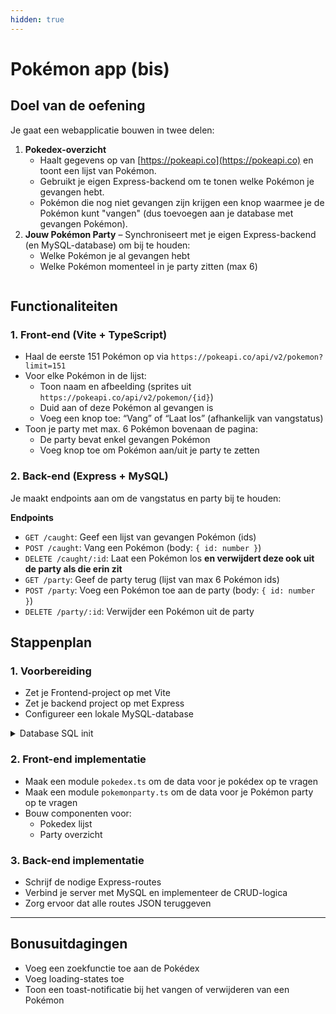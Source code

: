 ```yaml
---
hidden: true
---
```


# Pokémon app (bis)

## Doel van de oefening

Je gaat een webapplicatie bouwen in twee delen:

1. **Pokedex-overzicht**
   * Haalt gegevens op van [https://pokeapi.co](https://pokeapi.co) en toont een lijst van Pokémon.
   * Gebruikt je eigen Express-backend om te tonen welke Pokémon je gevangen hebt.&#x20;
   * Pokémon die nog niet gevangen zijn krijgen een knop waarmee je de Pokémon kunt "vangen" (dus toevoegen aan je database met gevangen Pokémon).
2. **Jouw Pokémon Party** – Synchroniseert met je eigen Express-backend (en MySQL-database) om bij te houden:
   * Welke Pokémon je al gevangen hebt
   * Welke Pokémon momenteel in je party zitten (max 6)



<figure><img src="../../.gitbook/assets/pokemon-app.gif" alt=""><figcaption></figcaption></figure>

## Functionaliteiten

### 1. Front-end (Vite + TypeScript)

* Haal de eerste 151 Pokémon op via `https://pokeapi.co/api/v2/pokemon?limit=151`
* Voor elke Pokémon in de lijst:
  * Toon naam en afbeelding (sprites uit `https://pokeapi.co/api/v2/pokemon/{id}`)
  * Duid aan of deze Pokémon al gevangen is
  * Voeg een knop toe: “Vang” of “Laat los” (afhankelijk van vangstatus)
* Toon je party met max. 6 Pokémon bovenaan de pagina:
  * De party bevat enkel gevangen Pokémon
  * Voeg knop toe om Pokémon aan/uit je party te zetten

### 2. Back-end (Express + MySQL)

Je maakt endpoints aan om de vangstatus en party bij te houden:

**Endpoints**

* `GET /caught`: Geef een lijst van gevangen Pokémon (ids)
* `POST /caught`: Vang een Pokémon (body: `{ id: number }`)
* `DELETE /caught/:id`: Laat een Pokémon los **en verwijdert deze ook uit de party als die erin zit**
* `GET /party`: Geef de party terug (lijst van max 6 Pokémon ids)
* `POST /party`: Voeg een Pokémon toe aan de party (body: `{ id: number }`)
* `DELETE /party/:id`: Verwijder een Pokémon uit de party

## Stappenplan

### 1. Voorbereiding

* Zet je Frontend-project op met Vite
* Zet je backend project op met Express
* Configureer een lokale MySQL-database

<details>

<summary>Database SQL init</summary>

```sql
CREATE TABLE caught_pokemon (
  id INT PRIMARY KEY
);

CREATE TABLE party (
  id INT PRIMARY KEY,
  FOREIGN KEY (id) REFERENCES caught_pokemon(id)
);
```

{% hint style="warning" %}
**Let op:** Dit zorgt ervoor dat je enkel een Pokémon aan je party kunt toevoegen als deze ook in de `caught_pokemon`-tabel staat.
{% endhint %}

</details>

### 2. Front-end implementatie

* Maak een module `pokedex.ts` om de data voor je pokédex op te vragen
* Maak een module `pokemonparty.ts` om de data voor je Pokémon party op te vragen
* Bouw componenten voor:
  * Pokedex lijst
  * Party overzicht

### 3. Back-end implementatie

* Schrijf de nodige Express-routes
* Verbind je server met MySQL en implementeer de CRUD-logica
* Zorg ervoor dat alle routes JSON teruggeven

***

## Bonusuitdagingen

* Voeg een zoekfunctie toe aan de Pokédex
* Voeg loading-states toe
* Toon een toast-notificatie bij het vangen of verwijderen van een Pokémon
